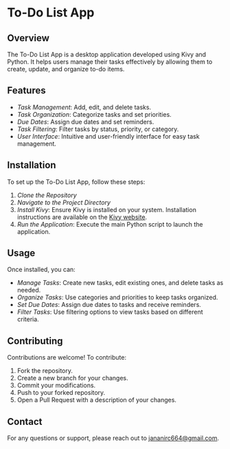 # To-Do List App

## Overview

The To-Do List App is a desktop application developed using Kivy and Python. It helps users manage their tasks effectively by allowing them to create, update, and organize to-do items.

## Features

- *Task Management*: Add, edit, and delete tasks.
- *Task Organization*: Categorize tasks and set priorities.
- *Due Dates*: Assign due dates and set reminders.
- *Task Filtering*: Filter tasks by status, priority, or category.
- *User Interface*: Intuitive and user-friendly interface for easy task management.

## Installation

To set up the To-Do List App, follow these steps:

1. *Clone the Repository*
2. *Navigate to the Project Directory*
3. *Install Kivy*: Ensure Kivy is installed on your system. Installation instructions are available on the [Kivy website](https://kivy.org/doc/stable/gettingstarted/installation.html).
4. *Run the Application*: Execute the main Python script to launch the application.

## Usage

Once installed, you can:

- *Manage Tasks*: Create new tasks, edit existing ones, and delete tasks as needed.
- *Organize Tasks*: Use categories and priorities to keep tasks organized.
- *Set Due Dates*: Assign due dates to tasks and receive reminders.
- *Filter Tasks*: Use filtering options to view tasks based on different criteria.

## Contributing

Contributions are welcome! To contribute:

1. Fork the repository.
2. Create a new branch for your changes.
3. Commit your modifications.
4. Push to your forked repository.
5. Open a Pull Request with a description of your changes.

## Contact

For any questions or support, please reach out to [jananirc664@gmail.com](mailto:your.email@example.com).
